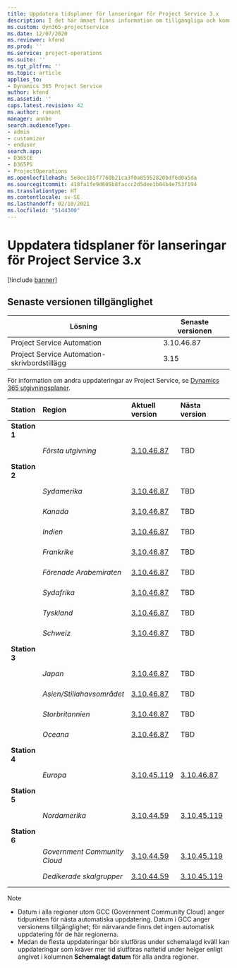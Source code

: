 ```yaml
---
title: Uppdatera tidsplaner för lanseringar för Project Service 3.x
description: I det här ämnet finns information om tillgängliga och kommande versioner av Dynamics 365 Project Service Automation.
ms.custom: dyn365-projectservice
ms.date: 12/07/2020
ms.reviewer: kfend
ms.prod: ''
ms.service: project-operations
ms.suite: ''
ms.tgt_pltfrm: ''
ms.topic: article
applies_to:
- Dynamics 365 Project Service
author: kfend
ms.assetid: ''
caps.latest.revision: 42
ms.author: rumant
manager: annbe
search.audienceType:
- admin
- customizer
- enduser
search.app:
- D365CE
- D365PS
- ProjectOperations
ms.openlocfilehash: 5e8ec1b5f7760b21ca3f0a85952820bdf6d0a5da
ms.sourcegitcommit: 418fa1fe9d605b8faccc2d5dee1b04b4e753f194
ms.translationtype: HT
ms.contentlocale: sv-SE
ms.lasthandoff: 02/10/2021
ms.locfileid: "5144300"
---
```

# <a name="update-release-schedule-for-project-service-3x"></a>Uppdatera tidsplaner för lanseringar för Project Service 3.x

[!include [banner](../includes/psa-now-project-operations.md)]

## <a name="latest-version-availability"></a>Senaste versionen tillgänglighet

| Lösning  | Senaste versionen |
|-------|----|
| Project Service Automation    | 3.10.46.87 |
| Project Service Automation-skrivbordstillägg                | 3.15          |

För information om andra uppdateringar av Project Service, se [Dynamics 365 utgivningsplaner](https://docs.microsoft.com/dynamics365/release-plans/). 

| Station  | Region | Aktuell version | Nästa version |  Schemalagt datum
| :---   | :---   | :---   | :---   |:---   |         
|<strong>Station 1</strong> | |  |  | |
| | <i>Första utgivning</i> | [3.10.46.87](whats-new-ur-28-5.md) | TBD | 19 februari 2021
|<strong>Station 2</strong> | |  |  | |
| | <i>Sydamerika</i> | [3.10.46.87](whats-new-ur-28-5.md) | TBD | 26 februari 2021
| | <i>Kanada</i> | [3.10.46.87](whats-new-ur-28-5.md) | TBD | 26 februari 2021
| | <i>Indien</i> | [3.10.46.87](whats-new-ur-28-5.md) | TBD | 26 februari 2021
| | <i>Frankrike</i> | [3.10.46.87](whats-new-ur-28-5.md) | TBD | 26 februari 2021
| | <i>Förenade Arabemiraten</i> | [3.10.46.87](whats-new-ur-28-5.md) | TBD | 26 februari 2021
| | <i>Sydafrika</i> | [3.10.46.87](whats-new-ur-28-5.md) | TBD | 26 februari 2021
| | <i>Tyskland</i> | [3.10.46.87](whats-new-ur-28-5.md) | TBD | 26 februari 2021
| | <i>Schweiz</i> | [3.10.46.87](whats-new-ur-28-5.md) | TBD | 26 februari 2021
|<strong>Station 3</strong> | |  |  | |
| | <i>Japan</i> | [3.10.46.87](whats-new-ur-28-5.md) | TBD | 05 mars 2021
| | <i>Asien/Stillahavsområdet</i> | [3.10.46.87](whats-new-ur-28-5.md) | TBD | 05 mars 2021
| | <i>Storbritannien</i> | [3.10.46.87](whats-new-ur-28-5.md) | TBD | 05 mars 2021
| | <i>Oceana</i> | [3.10.46.87](whats-new-ur-28-5.md) | TBD | 05 mars 2021
|<strong>Station 4</strong> | |  |  | |
| | <i>Europa</i> | [3.10.45.119](whats-new-ur-27-5.md) | [3.10.46.87](whats-new-ur-28-5.md) | 19 februari 2021
|<strong>Station 5</strong> | |  |  | |
| | <i>Nordamerika</i> | [3.10.44.59](whats-new-ur-26.md) | [3.10.45.119](whats-new-ur-27-5.md) | 12 februari 2021
|<strong>Station 6</strong> | |  |  | |
| | <i>Government Community Cloud</i> | [3.10.44.59](whats-new-ur-26.md) | [3.10.45.119](whats-new-ur-27-5.md) | 12 februari 2021
| | <i>Dedikerade skalgrupper</i> | [3.10.44.59](whats-new-ur-26.md) | [3.10.45.119](whats-new-ur-27-5.md) | 19 februari 2021

>[!Note]
> - Datum i alla regioner utom GCC (Government Community Cloud) anger tidpunkten för nästa automatiska uppdatering. Datum i GCC anger versionens tillgänglighet; för närvarande finns det ingen automatisk uppdatering för de här regionerna.
> - Medan de flesta uppdateringar bör slutföras under schemalagd kväll kan uppdateringar som kräver mer tid slutföras nattetid under helger enligt angivet i kolumnen **Schemalagt datum** för alla andra regioner.
